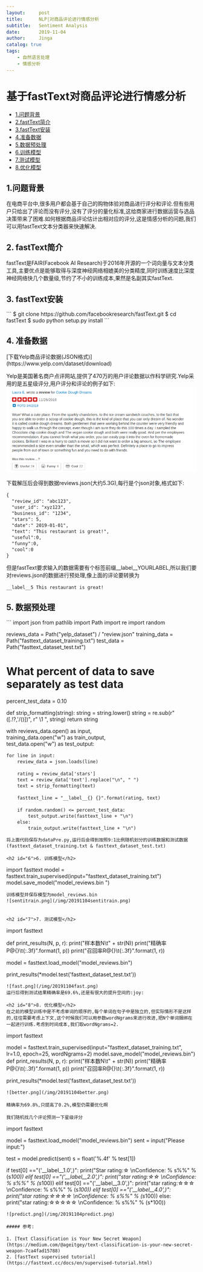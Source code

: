 ```yaml
---
layout:     post
title:      NLP|对商品评论进行情感分析
subtitle:   Sentiment Analysis 
date:       2019-11-04
author:     Jinga
catalog: true
tags:
    - 自然语言处理
    - 情感分析
---
```


# 基于fastText对商品评论进行情感分析

* [1.问题背景](#1)
* [2.fastText简介](#2)
* [3.fastText安装](#3)
* [4.准备数据](#4)
* [5.数据预处理](#5)
* [6.训练模型](#6)
* [7.测试模型](#7)
* [8.优化模型](#8)

<h2 id="1">1.问题背景</h2>

在电商平台中,很多用户都会基于自己的购物体验对商品进行评分和评论.但有些用户只给出了评论而没有评分,没有了评分的量化标准,这给商家进行数据运营与选品决策带来了困难.如何根据商品评论估计出相对应的评分,这是情感分析的问题,我们可以用fastText文本分类器来快速解决.

<h2 id="2">2. fastText简介</h2>
fastText是FAIR(Facebook AI Research)于2016年开源的一个词向量与文本分类工具,主要优点是能够取得与深度神经网络相媲美的分类精度,同时训练速度比深度神经网络快几个数量级,节约了不小的训练成本,果然是名副其实fastText.

<h2 id="3">3. fastText安装</h2>
```
$ git clone https://github.com/facebookresearch/fastText.git
$ cd fastText
$ sudo python setup.py install
```

<h2 id="4">4. 准备数据</h2>
[下载Yelp商品评论数据(JSON格式)](https://www.yelp.com/dataset/download)

Yelp是美国著名商户点评网站,提供了470万的用户评论数据以作科学研究.Yelp采用的是五星级评分,用户评分和评论的例子如下:
![yelp.png](/img/20191104yelp.png)

下载解压后会得到数据reviews.json(大约5.3G),每行是个json对象,格式如下:
```
{
  "review_id": "abc123",
  "user_id": "xyz123",
  "business_id": "1234",
  "stars": 5,
  "date":" 2019-01-01",
  "text": "This restaurant is great!",
  "useful":0,
  "funny":0,
  "cool":0
}
```
但是fastText要求输入的数据需要有个标签前缀__label__YOURLABEL,所以我们要对reviews.json的数据进行预处理,像上面的评论要转换为
```
__label__5 This restaurant is great!
```

<h2 id="5">5. 数据预处理</h2>
```
import json
from pathlib import Path
import re
import random

reviews_data = Path("yelp_dataset") / "review.json"
training_data = Path("fasttext_dataset_training.txt")
test_data = Path("fasttext_dataset_test.txt")

# What percent of data to save separately as test data
percent_test_data = 0.10

def strip_formatting(string):
    string = string.lower()
    string = re.sub(r"([.!?,'/()])", r" \1 ", string)
    return string

with reviews_data.open() as input, \
     training_data.open("w") as train_output, \
     test_data.open("w") as test_output:

    for line in input:
        review_data = json.loads(line)

        rating = review_data['stars']
        text = review_data['text'].replace("\n", " ")
        text = strip_formatting(text)

        fasttext_line = "__label__{} {}".format(rating, text)

        if random.random() <= percent_test_data:
            test_output.write(fasttext_line + "\n")
        else:
            train_output.write(fasttext_line + "\n")
```
将上面代码保存为dataPre.py,运行后会得到按照9:1比例随机划分的训练数据和测试数据(fasttext_dataset_training.txt & fasttext_dataset_test.txt)

<h2 id="6">6. 训练模型</h2>
```
import fasttext
model = fasttext.train_supervised(input="fasttext_dataset_training.txt")
model.save_model("model_reviews.bin
")
```
训练模型并保存模型为model_reviews.bin
![sentitrain.png](/img/20191104sentitrain.png)


<h2 id="7">7. 测试模型</h2>
```
import fasttext

def print_results(N, p, r):
    print("样本数N\t" + str(N))
    print("精确率P@{}\t{:.3f}".format(1, p))
    print("召回率R@{}\t{:.3f}".format(1, r))

model = fasttext.load_model("model_reviews.bin")

print_results(*model.test('fasttext_dataset_test.txt'))
```
![fast.png](/img/20191104fast.png)
运行后得到测试结果精确率是69.6%,还是有很大的提升空间的:joy:

<h2 id="8">8. 优化模型</h2>
在之前的模型训练中是不考虑单词的顺序的,每个单词在句子中是独立的,但实际情形不是这样的,往往需要考虑上下文,这个时候我们可以用参数wordNgrams来进行改进,把N个单词捆绑在一起进行训练.考虑到时间成本,我们取wordNgrams=2.
```
import fasttext

model = fasttext.train_supervised(input="fasttext_dataset_training.txt", lr=1.0, epoch=25, wordNgrams=2)
model.save_model("model_reviews.bin")
def print_results(N, p, r):
    print("样本数N\t" + str(N))
    print("精确率P@{}\t{:.3f}".format(1, p))
    print("召回率R@{}\t{:.3f}".format(1, r))
  
print_results(*model.test('fasttext_dataset_test.txt'))
```
![better.png](/img/20191104better.png)

精确率为69.8%,只提高了0.2%,模型仍需要优化啊

我们随机找几个评论预测一下星级评分
```
import fasttext



model = fasttext.load_model("model_reviews.bin")
sent = input("Please input:")

test = model.predict(sent)
s = float('%.4f' % test[1])



if test[0] =="('__label__1.0',)":
	print("Star rating:☆ \nConfidence: % s%%" % (s*100))
elif test[0] =="('__label__2.0',)":
	print("star rating:☆☆ \nConfidence: % s%%" % (s*100))
elif test[0] =="('__label__3.0',)":
	print("star rating:☆☆☆ \nConfidence: % s%%" % (s*100))
elif test[0] =="('__label__4.0',)":
	print("star rating:☆☆☆☆ \nConfidence: % s%%" % (s*100))
else:
	print("star rating:☆☆☆☆☆ \nConfidence: % s%%" % (s*100))
```
![predict.png](/img/20191104predict.png)

##### 参考:

1. [Text Classification is Your New Secret Weapon](https://medium.com/@ageitgey/text-classification-is-your-new-secret-weapon-7ca4fad15788)
2. [fastText supervised tutorial](https://fasttext.cc/docs/en/supervised-tutorial.html)
